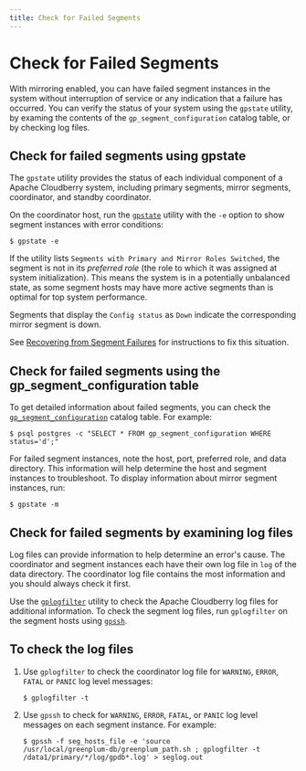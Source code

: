 ```yaml
---
title: Check for Failed Segments
---
```


# Check for Failed Segments

With mirroring enabled, you can have failed segment instances in the system without interruption of service or any indication that a failure has occurred. You can verify the status of your system using the `gpstate` utility, by examing the contents of the `gp_segment_configuration` catalog table, or by checking log files.

## Check for failed segments using gpstate

The `gpstate` utility provides the status of each individual component of a Apache Cloudberry system, including primary segments, mirror segments, coordinator, and standby coordinator.

On the coordinator host, run the [`gpstate`](../../sys-utilities/gpstate.md) utility with the `-e` option to show segment instances with error conditions:

```shell
$ gpstate -e
```

If the utility lists `Segments with Primary and Mirror Roles Switched`, the segment is not in its *preferred role* (the role to which it was assigned at system initialization). This means the system is in a potentially unbalanced state, as some segment hosts may have more active segments than is optimal for top system performance.

Segments that display the `Config status` as `Down` indicate the corresponding mirror segment is down.

See [Recovering from Segment Failures](./recover-from-segment-failures.md) for instructions to fix this situation.

## Check for failed segments using the gp_segment_configuration table

To get detailed information about failed segments, you can check the [`gp_segment_configuration`](../../sys-catalogs/sys-tables/gp-segment-configuration.md) catalog table. For example:

```shell
$ psql postgres -c "SELECT * FROM gp_segment_configuration WHERE status='d';"
```

For failed segment instances, note the host, port, preferred role, and data directory. This information will help determine the host and segment instances to troubleshoot. To display information about mirror segment instances, run:

```shell
$ gpstate -m
```

## Check for failed segments by examining log files

Log files can provide information to help determine an error's cause. The coordinator and segment instances each have their own log file in `log` of the data directory. The coordinator log file contains the most information and you should always check it first.

Use the [`gplogfilter`](../../sys-utilities/gplogfilter.md) utility to check the Apache Cloudberry log files for additional information. To check the segment log files, run `gplogfilter` on the segment hosts using [`gpssh`](../../sys-utilities/gpssh.md).

## To check the log files

1. Use `gplogfilter` to check the coordinator log file for `WARNING`, `ERROR`, `FATAL` or `PANIC` log level messages:

    ```shell
    $ gplogfilter -t
    ```

2. Use `gpssh` to check for `WARNING`, `ERROR`, `FATAL`, or `PANIC` log level messages on each segment instance. For example:

    ```shell
    $ gpssh -f seg_hosts_file -e 'source 
    /usr/local/greenplum-db/greenplum_path.sh ; gplogfilter -t 
    /data1/primary/*/log/gpdb*.log' > seglog.out
    ```

